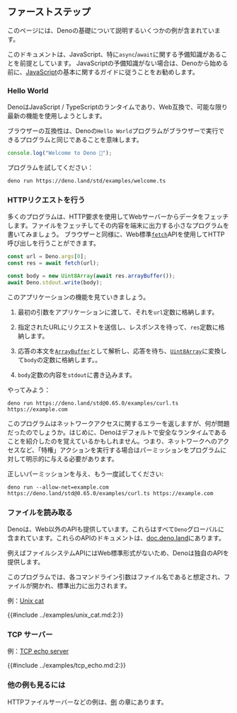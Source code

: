 ## ファーストステップ
このページには、Denoの基礎について説明するいくつかの例が含まれています。 

このドキュメントは、JavaScript、特に`async`/`await`に関する予備知識があることを前提としています。 JavaScriptの予備知識がない場合は、Denoから始める前に、[JavaScript](https://developer.mozilla.org/ja/docs/Learn/JavaScript)の基本に関するガイドに従うことをお勧めします。

### Hello World

DenoはJavaScript / TypeScriptのランタイムであり、Web互換で、可能な限り最新の機能を使用しようとします。

ブラウザーの互換性は、Denoの`Hello World`プログラムがブラウザーで実行できるプログラムと同じであることを意味します。

```ts
console.log("Welcome to Deno 🦕");
```

プログラムを試してください：

```shell
deno run https://deno.land/std/examples/welcome.ts
```

### HTTPリクエストを行う

多くのプログラムは、HTTP要求を使用してWebサーバーからデータをフェッチします。ファイルをフェッチしてその内容を端末に出力する小さなプログラムを書いてみましょう。 ブラウザーと同様に、Web標準[`fetch`](https://developer.mozilla.org/ja/docs/Web/API/Fetch_API)APIを使用してHTTP呼び出しを行うことができます。

```typescript
const url = Deno.args[0];
const res = await fetch(url);

const body = new Uint8Array(await res.arrayBuffer());
await Deno.stdout.write(body);
```

このアプリケーションの機能を見ていきましょう。

1. 最初の引数をアプリケーションに渡して、それを`url`定数に格納します。

2. 指定されたURLにリクエストを送信し、レスポンスを待って、`res`定数に格納します。

3. 応答の本文を[`ArrayBuffer`](https://developer.mozilla.org/ja/docs/Web/JavaScript/Reference/Global_Objects/ArrayBuffer)として解析し、応答を待ち、[`Uint8Array`](https://developer.mozilla.org/ja/docs/Web/JavaScript/Reference/Global_Objects/Uint8Array)に変換して`body`の定数に格納します。。

4. `body`定数の内容を`stdout`に書き込みます。

やってみよう：

```shell
deno run https://deno.land/std@0.65.0/examples/curl.ts https://example.com
```

このプログラムはネットワークアクセスに関するエラーを返しますが、何が問題だったのでしょうか。はじめに、Denoはデフォルトで安全なランタイムであることを紹介したのを覚えているかもしれません。つまり、ネットワークへのアクセスなど、「特権」アクションを実行する場合はパーミッションをプログラムに対して明示的に与える必要があります。

正しいパーミッションを与え、もう一度試してください:

```shell
deno run --allow-net=example.com https://deno.land/std@0.65.0/examples/curl.ts https://example.com
```

### ファイルを読み取る

Denoは、Web以外のAPIも提供しています。これらはすべて`Deno`グローバルに含まれています。これらのAPIのドキュメントは、[doc.deno.land](https://doc.deno.land/https/github.com/denoland/deno/releases/latest/download/lib.deno.d.ts)にあります。

例えばファイルシステムAPIにはWeb標準形式がないため、Denoは独自のAPIを提供します。  

このプログラムでは、各コマンドライン引数はファイル名であると想定され、ファイルが開かれ、標準出力に出力されます。

例：[Unix cat](../examples/unix_cat.md)

{{#include ../examples/unix_cat.md:2:}}

### TCP サーバー

例：[TCP echo server](../examples/tcp_echo.md)

{{#include ../examples/tcp_echo.md:2:}}

### 他の例も見るには

HTTPファイルサーバーなどの例は、[例](../examples.md) の章にあります。
